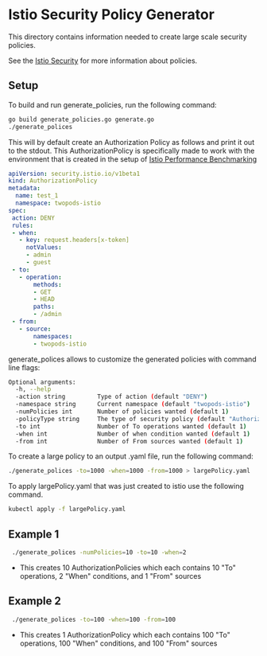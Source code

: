 # Istio Security Policy Generator

This directory contains information needed to create large scale security policies.

See the [Istio Security](https://istio.io/latest/docs/reference/config/security/) for more information about policies.

## Setup

To build and run generate_policies, run the following command:

```bash
go build generate_policies.go generate.go
./generate_polices
```

This will by default create an Authorization Policy as follows and print it out to the stdout. This AuthorizationPolicy is specifically made to work with the environment that is created in the setup of [Istio Performance Benchmarking](https://github.com/istio/tools/tree/master/perf/benchmark)

```yaml
apiVersion: security.istio.io/v1beta1
kind: AuthorizationPolicy
metadata:
  name: test_1
  namespace: twopods-istio
spec:
 action: DENY
 rules:
 - when:
   - key: request.headers[x-token]
     notValues:
     - admin
     - guest
 - to:
   - operation:
       methods:
       - GET
       - HEAD
       paths:
       - /admin
 - from:
   - source:
       namespaces:
       - twopods-istio
```

generate_polices allows to customize the generated policies with command line flags:

```bash
Optional arguments:
  -h, --help
  -action string         Type of action (default "DENY")
  -namespace string      Current namespace (default "twopods-istio")
  -numPolicies int       Number of policies wanted (default 1)
  -policyType string     The type of security policy (default "AuthorizationPolicy")
  -to int                Number of To operations wanted (default 1)
  -when int              Number of when condition wanted (default 1)
  -from int              Number of From sources wanted (default 1)

```

To create a large policy to an output .yaml file, run the following command:

```bash
./generate_polices -to=1000 -when=1000 -from=1000 > largePolicy.yaml
```

To apply largePolicy.yaml that was just created to istio use the following command.

```bash
kubectl apply -f largePolicy.yaml
```

## Example 1

```bash
 ./generate_polices -numPolicies=10 -to=10 -when=2
```

- This creates 10 AuthorizationPolicies which each contains 10 "To" operations, 2 "When" conditions, and 1 "From" sources

## Example 2

```bash
 ./generate_polices -to=100 -when=100 -from=100
```

- This creates 1 AuthorizationPolicy which each contains 100 "To" operations, 100 "When" conditions, and 100 "From" sources
